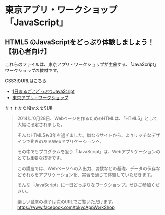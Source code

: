 

# 東京アプリ・ワークショップ「JavaScript」
## HTML5 のJavaScriptをどっぷり体験しましょう！【初心者向け】

これらのファイルは、東京アプリ・ワークショップが主催する、「JavaScript」ワークショップの教材です。  

CSS3のURLはこちら  
* <a href="https://www.street-academy.com/myclass/284?conversion_name=direct_message&tracking_code=1e14ef45f20ac780ced2a17f0faa76ba">1日まるごとどっぷりJavaScript</a>  
* <a href="https://tokyoappwork.shop">東京アプリ・ワークショップ</a>

サイトから紹介文を引用

> 2014年10月28日、Webページを作るためのHTMLは、「HTML5」として大幅に改定されました。
>
>そんなHTML5も3年を過ぎました。単なるサイトから、よりリッチなデザインで動きのあるWebアプリケーションへ。
>
>その中でもプログラムを担う「JavaScript」は、Webアプリケーションのとても重要な技術です。
>
>この講座では、Webページへの入出力、変数などの基礎、データの保存などそれらをアプリケーションを、実習を通じて体験していただきます。
>
>そんな「JavaScript」に一日どっぷりなワークショップ。ぜひご参加ください。
>
>楽しい講座の様子は次のURLでご覧いただけます。 https://www.facebook.com/tokyoAppWorkShop
